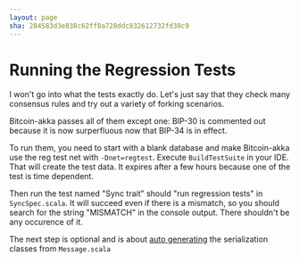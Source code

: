 ```yaml
---
layout: page
sha: 284583d3e838c62ff0a728ddc832612732fd38c9
---
```


# Running the Regression Tests

I won't go into what the tests exactly do. Let's just say that they check many consensus rules and try out
a variety of forking scenarios.

Bitcoin-akka passes all of them except one: BIP-30 is commented out because it is now surperfluous now that BIP-34 is in effect.

To run them, you need to start with a blank database and make Bitcoin-akka use the reg test net with `-Dnet=regtest`.
Execute `BuildTestSuite` in your IDE. That will create the test data. It expires after a few hours because one of the
test is time dependent. 

Then run the test named "Sync trait" should "run regression tests" in `SyncSpec.scala`. It will succeed even if there
is a mismatch, so you should search for the string "MISMATCH" in the console output. There shouldn't be any occurence
of it.

The next step is optional and is about [auto generating]({{site.baseurl}}/misc/macro.html)
the serialization classes from `Message.scala`